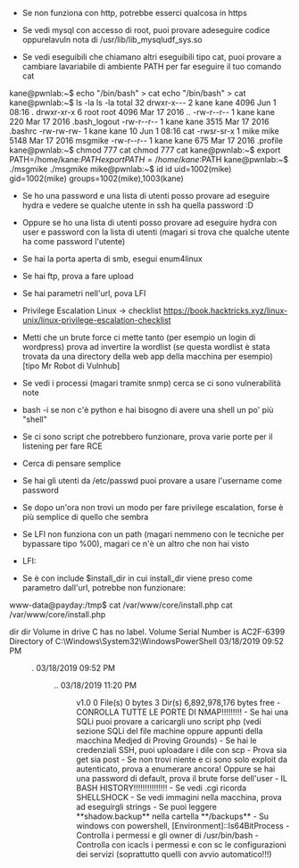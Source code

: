 
- Se non funziona con http, potrebbe esserci qualcosa in https

- Se vedi mysql con accesso di root, puoi provare adeseguire codice oppurelavuln nota di /usr/lib/lib_mysqludf_sys.so

- Se vedi eseguibili che chiamano altri eseguibili tipo cat, puoi provare a cambiare lavariabile di ambiente PATH per far eseguire il tuo comando cat


kane@pwnlab:~$ echo "/bin/bash" > cat
echo "/bin/bash" > cat
kane@pwnlab:~$ ls -la
ls -la
total 32
drwxr-x--- 2 kane kane 4096 Jun  1 08:16 .
drwxr-xr-x 6 root root 4096 Mar 17  2016 ..
-rw-r--r-- 1 kane kane  220 Mar 17  2016 .bash_logout
-rw-r--r-- 1 kane kane 3515 Mar 17  2016 .bashrc
-rw-rw-rw- 1 kane kane   10 Jun  1 08:16 cat
-rwsr-sr-x 1 mike mike 5148 Mar 17  2016 msgmike
-rw-r--r-- 1 kane kane  675 Mar 17  2016 .profile
kane@pwnlab:~$ chmod 777 cat
chmod 777 cat
kane@pwnlab:~$ export PATH=/home/kane:$PATH
export PATH=/home/kane:$PATH
kane@pwnlab:~$ ./msgmike
./msgmike
mike@pwnlab:~$ id
id
uid=1002(mike) gid=1002(mike) groups=1002(mike),1003(kane)



- Se ho una password e una lista di utenti posso provare ad eseguire hydra e vedere se qualche utente in ssh ha quella password :D
- Oppure se ho una lista di utenti posso provare ad eseguire hydra con user e password con la lista di utenti (magari si trova che qualche utente ha come password l'utente)

- Se hai la porta aperta di smb, esegui enum4linux

- Se hai ftp, prova a fare upload

- Se hai parametri nell'url, pova LFI


- Privilege Escalation Linux -> checklist https://book.hacktricks.xyz/linux-unix/linux-privilege-escalation-checklist


- Metti che un brute force ci mette tanto (per esempio un login di wordpress) prova ad invertire la wordlist (se questa wordlist è stata trovata da una directory della web app della macchina per esempio) [tipo Mr Robot di Vulnhub]

- Se vedi i processi (magari tramite snmp) cerca se ci sono vulnerabilità note

- bash -i se non c'è python e hai bisogno di avere una shell un po' più "shell"

- Se ci sono script che potrebbero funzionare, prova varie porte per il listening per fare RCE


- Cerca di pensare semplice 
- Se hai gli utenti da /etc/passwd puoi provare a usare l'username come password

- Se dopo un'ora non trovi un modo per fare privilege escalation, forse è più semplice di quello che sembra

- Se LFI non funziona con un path (magari nemmeno con le tecniche per bypassare tipo %00), magari ce n'è un altro che non hai visto
- LFI:

- Se è con include $install_dir in cui install_dir viene preso come parametro dall'url, potrebbe non funzionare:

www-data@payday:/tmp$ cat /var/www/core/install.php 
cat /var/www/core/install.php 
<?php

//
// $Id: install.php 1468 2006-03-20 09:43:47Z
//

include $install_dir.'/prepare.php';


- Se invece c'è require_once, è possibile che funzioni con %00

$ cat class.cs_phpmailer.php
<?php

global $classes_dir;
require_once($classes_dir . 'phpmailer' .DS. 'class.phpmailer.php');


- In windows vedi in "Program Files" e "Program Files (x86)" se ci sono programmi strani tipo "PaperStream IP" (come nella macchina Jacko di Proving Grounds)

- Powershell sta dentro:
C:\Windows\System32\WindowsPowerShell>dir
dir
 Volume in drive C has no label.
 Volume Serial Number is AC2F-6399

 Directory of C:\Windows\System32\WindowsPowerShell

03/18/2019  09:52 PM    <DIR>          .
03/18/2019  09:52 PM    <DIR>          ..
03/18/2019  11:20 PM    <DIR>          v1.0
               0 File(s)              0 bytes
               3 Dir(s)   6,892,978,176 bytes free


- CONROLLA TUTTE LE PORTE DI NMAP!!!!!!!!!

- Se hai una SQLi puoi provare a caricargli uno script php (vedi sezione SQLi del file machine oppure appunti della macchina Medjed di Proving Grounds)

- Se hai le credenziali SSH, puoi uploadare i dile con scp

- Prova sia get sia post

- Se non trovi niente e ci sono solo exploit da autenticato, prova a enumerare ancora! Oppure se hai una password di default, prova il brute forse dell'user


- IL BASH HISTORY!!!!!!!!!!!!!!!

- Se vedi .cgi ricorda SHELLSHOCK

- Se vedi immagini nella macchina, prova ad eseguirgli strings

- Se puoi leggere **shadow.backup** nella cartella **/backups**

- Su windows con powershell, [Environment]::Is64BitProcess


- Controlla i permessi e gli owner di /usr/bin/bash

- Controlla con icacls i permessi e con sc le configurazioni dei servizi (soprattutto quelli con avvio automatico!!!)